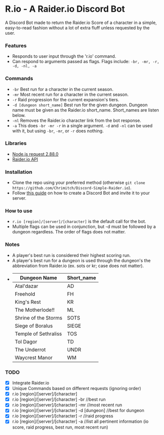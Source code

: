 # R.io - A Raider.io Discord Bot #

A Discord Bot made to return the Raider.io Score of a character in a simple, easy-to-read fashion without a lot of extra fluff unless requested by the user.

### Features
* Responds to user input through the 'r.io' command.
* Can respond to arguments passed as flags. Flags include: `-br, -mr, -r, -d, -nl, -a`

### Commands
* `-br` Best run for a character in the current season.
* `-mr` Most recent run for a character in the current season.
* `-r` Raid progression for the current expansion's tiers.
* `-d [dungeon short_name]` Best run for the given dungeon. Dungeon name must be given as the Raider.io short_name. Short_names are listen below.
* `-nl` Removes the Raider.io character link from the bot response.
* `-a` This does `-br -mr -r` in a single argument. `-d` and `-nl` can be used with it, but using `-br`, `-mr`, or `-r` does nothing.

### Libraries
* [Node.js request 2.88.0](https://www.npmjs.com/package/request)
* [Raider.io API](https://raider.io/api/)

### Installation
* Clone the repo using your preferred method (otherwise `git clone https://github.com/Chrimitch/Discord-Simple-Raider.io`).
* Follow [this guide](https://www.digitaltrends.com/gaming/how-to-make-a-discord-bot/) on how to create a Discord Bot and invite it to your server.

### How to use
* `r.io [region]/[server]/[character]` is the default call for the bot.
* Multiple flags can be used in conjunction, but -d must be followed by a dungeon regardless. The order of flags does not matter.

### Notes
* A player's best run is considered their highest scoring run.
* A player's best run for a dungeon is used through the dungeon's the abbreviation from Raider.io (ex. sots or kr; case does not matter).
* Dungeon Name         | Short_name
  ---------------------|------------
  Atal'dazar           | AD
  Freehold             | FH
  King's Rest          | KR
  The Motherlode!!     | ML
  Shrine of the Storms | SOTS
  Siege of Boralus     | SIEGE
  Temple of Sethraliss | TOS
  Tol Dagor            | TD
  The Underrot         | UNDR
  Waycrest Manor       | WM

### TODO
- [x] Integrate Raider.io
- [x] Unique Commands based on different requests (ignoring order)
- [x] r.io [region]/[server]/[character]
- [x] r.io [region]/[server]/[character] -br //best run
- [x] r.io [region]/[server]/[character] -mr //most recent run
- [x] r.io [region]/[server]/[character] -d [dungeon] //best for dungeon
- [x] r.io [region]/[server]/[character] -r //raid progress
- [x] r.io [region]/[server]/[character] -a //list all pertinent information (io score, raid progress, best run, most recent run)
